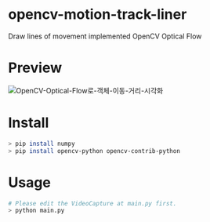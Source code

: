 # opencv-motion-track-liner
Draw lines of movement implemented OpenCV Optical Flow

# Preview
![OpenCV-Optical-Flow로-객체-이동-거리-시각화](https://user-images.githubusercontent.com/41789633/99670783-69a78c00-2ab4-11eb-9f0d-8c4253de5213.gif)

# Install
```sh
> pip install numpy
> pip install opencv-python opencv-contrib-python
```

# Usage
```sh
# Please edit the VideoCapture at main.py first.
> python main.py
```
